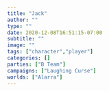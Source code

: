 ```yaml
---
title: "Jack"
author: ""
type: ""
date: 2020-12-08T16:51:15-07:00
subtitle: ""
image: ""
tags: ["character","player"]
categories: []
parties: ["B Team"]
campaigns: ["Laughing Curse"]
worlds: ["Alarra"]
---
```


